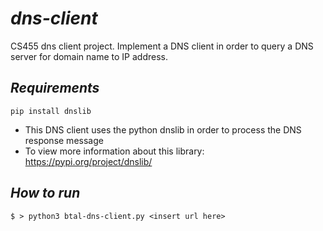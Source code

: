 # ***dns-client***

CS455 dns client project. Implement a DNS client in order to query a DNS server for domain name to IP address. 

## ***Requirements***

```
pip install dnslib
```
* This DNS client uses the python dnslib in order to process the DNS response message
* To view more information about this library: https://pypi.org/project/dnslib/

## ***How to run***

```
$ > python3 btal-dns-client.py <insert url here>
```
